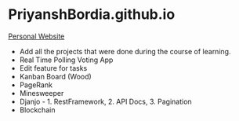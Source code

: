 # PriyanshBordia.github.io

[Personal Website](https://PriyanshBordia.github.io)

- Add all the projects that were done during the course of learning.
- Real Time Polling Voting App
- Edit feature for tasks
- Kanban Board (Wood)
- PageRank 
- Minesweeper
- Djanjo - 1. RestFramework, 2. API Docs, 3. Pagination
- Blockchain
